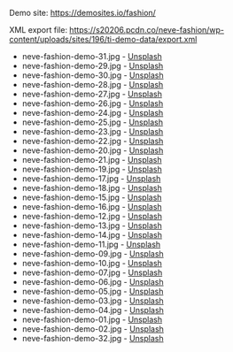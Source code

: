 Demo site: https://demosites.io/fashion/

XML export file: https://s20206.pcdn.co/neve-fashion/wp-content/uploads/sites/196/ti-demo-data/export.xml

* neve-fashion-demo-31.jpg - [Unsplash](https://unsplash.com/photos/ujaxQq0tB5A)
* neve-fashion-demo-29.jpg - [Unsplash](https://unsplash.com/photos/2xxM0oyjweM)
* neve-fashion-demo-30.jpg - [Unsplash](https://unsplash.com/photos/XHqTv6E5YDU)
* neve-fashion-demo-28.jpg - [Unsplash](https://unsplash.com/photos/mEX0Yz0FWvs)
* neve-fashion-demo-27.jpg - [Unsplash](https://unsplash.com/photos/m3uWNvGWey8)
* neve-fashion-demo-26.jpg - [Unsplash](https://unsplash.com/photos/NQSG-wjxaak)
* neve-fashion-demo-24.jpg - [Unsplash](https://unsplash.com/photos/DyO-Xf9IUTk)
* neve-fashion-demo-25.jpg - [Unsplash](https://unsplash.com/photos/CmnU-WA555g)
* neve-fashion-demo-23.jpg - [Unsplash](https://unsplash.com/photos/B9TzBwBVUpw)
* neve-fashion-demo-22.jpg - [Unsplash](https://unsplash.com/photos/_hwL-LeytRc)
* neve-fashion-demo-20.jpg - [Unsplash](https://unsplash.com/photos/5PoxtFgrmtM)
* neve-fashion-demo-21.jpg - [Unsplash](https://unsplash.com/photos/tDWQJZ0USow)
* neve-fashion-demo-19.jpg - [Unsplash](https://unsplash.com/photos/1-nx1QR5dTE)
* neve-fashion-demo-17.jpg - [Unsplash](https://unsplash.com/photos/UMe87yYt2JU)
* neve-fashion-demo-18.jpg - [Unsplash](https://unsplash.com/photos/1-nx1QR5dTE)
* neve-fashion-demo-15.jpg - [Unsplash](https://unsplash.com/photos/7u90O-06dQg)
* neve-fashion-demo-16.jpg - [Unsplash](https://unsplash.com/photos/A6rHBGkqy1M)
* neve-fashion-demo-12.jpg - [Unsplash](https://unsplash.com/photos/BbypBSBbOGU)
* neve-fashion-demo-13.jpg - [Unsplash](https://unsplash.com/photos/KStSiM1UvPw)
* neve-fashion-demo-14.jpg - [Unsplash](https://unsplash.com/photos/56SAZyTEJoM)
* neve-fashion-demo-11.jpg - [Unsplash](https://unsplash.com/photos/t9yTideqzSo)
* neve-fashion-demo-09.jpg - [Unsplash](https://unsplash.com/photos/u79wy47kvVs)
* neve-fashion-demo-10.jpg - [Unsplash](https://unsplash.com/photos/k1QPo3_mZr8)
* neve-fashion-demo-07.jpg - [Unsplash](https://unsplash.com/photos/mGh2rjPgUyA)
* neve-fashion-demo-06.jpg - [Unsplash](https://unsplash.com/photos/Ez4VGY-f7-I)
* neve-fashion-demo-05.jpg - [Unsplash](https://unsplash.com/photos/tBAMSkmxk_0)
* neve-fashion-demo-03.jpg - [Unsplash](https://unsplash.com/photos/t7WrWaewbtw)
* neve-fashion-demo-04.jpg - [Unsplash](https://unsplash.com/photos/tBAMSkmxk_0)
* neve-fashion-demo-01.jpg - [Unsplash](https://unsplash.com/photos/wa4wAIGTGcA)
* neve-fashion-demo-02.jpg - [Unsplash](https://unsplash.com/photos/gQ83HgfeSXY)
* neve-fashion-demo-32.jpg - [Unsplash](https://unsplash.com/photos/7KkBxgXE3j0)
